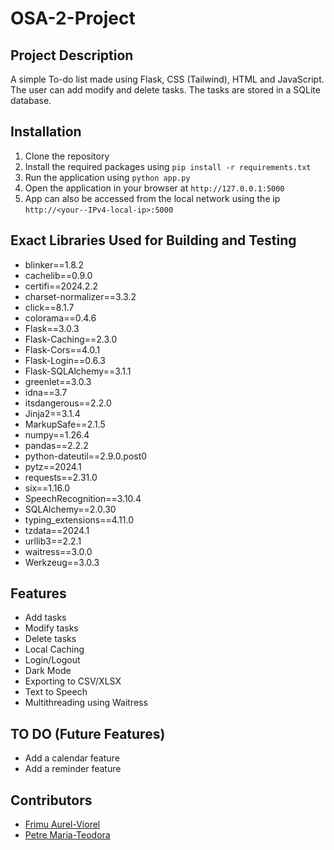 # OSA-2-Project

## Project Description
A simple To-do list made using Flask, CSS (Tailwind), HTML and JavaScript. The user can add modify and delete tasks. The tasks are stored in a SQLite database.

## Installation
1. Clone the repository
2. Install the required packages using `pip install -r requirements.txt`
3. Run the application using `python app.py`
4. Open the application in your browser at `http://127.0.0.1:5000`
5. App can also be accessed from the local network using the ip `http://<your--IPv4-local-ip>:5000`

## Exact Libraries Used for Building and Testing
- blinker==1.8.2
- cachelib==0.9.0
- certifi==2024.2.2
- charset-normalizer==3.3.2
- click==8.1.7
- colorama==0.4.6
- Flask==3.0.3
- Flask-Caching==2.3.0
- Flask-Cors==4.0.1
- Flask-Login==0.6.3
- Flask-SQLAlchemy==3.1.1
- greenlet==3.0.3
- idna==3.7
- itsdangerous==2.2.0
- Jinja2==3.1.4
- MarkupSafe==2.1.5
- numpy==1.26.4
- pandas==2.2.2
- python-dateutil==2.9.0.post0
- pytz==2024.1
- requests==2.31.0
- six==1.16.0
- SpeechRecognition==3.10.4
- SQLAlchemy==2.0.30
- typing_extensions==4.11.0
- tzdata==2024.1
- urllib3==2.2.1
- waitress==3.0.0
- Werkzeug==3.0.3

## Features
- Add tasks
- Modify tasks
- Delete tasks
- Local Caching
- Login/Logout
- Dark Mode
- Exporting to CSV/XLSX
- Text to Speech
- Multithreading using Waitress

## TO DO (Future Features)
- Add a calendar feature
- Add a reminder feature

## Contributors
- [Frimu Aurel-Viorel](https://github.com/AurasV)
- [Petre Maria-Teodora](https://github.com/730dora)